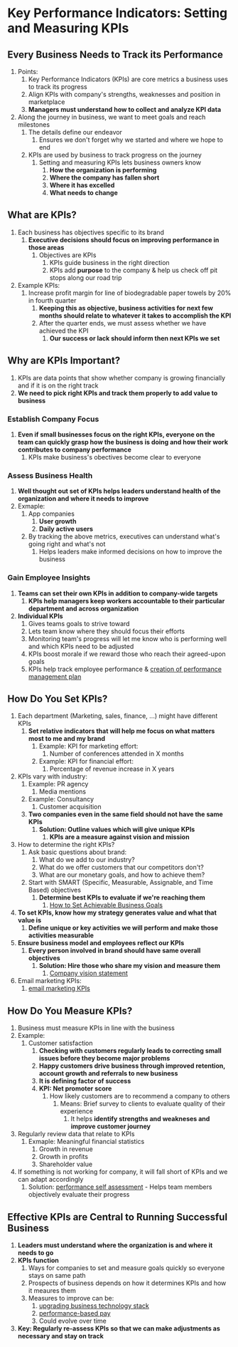# Key Performance Indicators: Setting and Measuring KPIs #
## Every Business Needs to Track its Performance ##
1. Points:
	1. Key Performance Indicators (KPIs) are core metrics a business uses to track its progress
	2. Align KPIs with company's strengths, weaknesses and position in marketplace
	3. **Managers must understand how to collect and analyze KPI data**
2. Along the journey in business, we want to meet goals and reach milestones
	1. The details define our endeavor
		1. Ensures we don't forget why we started and where we hope to end
	2. KPIs are used by business to track progress on the journey
		1. Setting and measuring KPIs lets business owners know
			1. **How the organization is performing**
			2. **Where the company has fallen short**
			3. **Where it has excelled**
			4. **What needs to change**

## What are KPIs? ##
1. Each business has objectives specific to its brand
	1. **Executive decisions should focus on improving performance in those areas**
		1. Objectives are KPIs
			1. KPIs guide business in the right direction
			2. KPIs add **purpose** to the company & help us check off pit stops along our road trip
2. Example KPIs:
	1. Increase profit margin for line of biodegradable paper towels by 20% in fourth quarter
		1. **Keeping this as objective, business activities for next few months should relate to whatever it takes to accomplish the KPI**
		2. After the quarter ends, we must assess whether we have achieved the KPI
			1. **Our success or lack should inform then next KPIs we set**

## Why are KPIs Important? ##
1. KPIs are data points that show whether company is growing financially and if it is on the right track
2. **We need to pick right KPIs and track them properly to add value to business**

### Establish Company Focus ###
1. **Even if small businesses focus on the right KPIs, everyone on the team can quickly grasp how the business is doing and how their work contributes to company performance**
	1. KPIs make business's obectives become clear to everyone

### Assess Business Health ###
1. **Well thought out set of KPIs helps leaders understand health of the organization and where it needs to improve**
2. Exmaple:
	1. App companies
		1. **User growth**
		2. **Daily active users**
	2. By tracking the above metrics, executives can understand what's going right and what's not
		1. Helps leaders make informed decisions on how to improve the business

### Gain Employee Insights ###
1. **Teams can set their own KPIs in addition to company-wide targets**
	1. **KPIs help managers keep workers accountable to their particular department and across organization**
2. **Individual KPIs**
	1. Gives teams goals to strive toward
	2. Lets team know where they should focus their efforts
	3. Monitoring team's progress will let me know who is performing well and which KPIs need to be adjusted
	4. KPIs boost morale if we reward those who reach their agreed-upon goals
	5. KPIs help track employee performance & [creation of performance management plan](https://www.businessnewsdaily.com/4748-performance-management.html)

## How Do You Set KPIs? ##
1. Each department (Marketing, sales, finance, ...) might have different KPIs
	1. **Set relative indicators that will help me focus on what matters most to me and my brand**
		1. Example: KPI for marketing effort:
			1. Number of conferences attended in X months
		2. Example: KPI for financial effort:
			1. Percentage of revenue increase in X years
2. KPIs vary with industry:
	1. Example: PR agency
		1. Media mentions
	2. Example: Consultancy
		1. Customer acquisition
	3. **Two companies even in the same field should not have the same KPIs**
		1. **Solution: Outline values which will give unique KPIs**
			1. **KPIs are a measure against vision and mission**
3. How to determine the right KPIs?
	1. Ask basic questions about brand:
		1. What do we add to our industry?
		2. What do we offer customers that our competitors don't?
		3. What are our monetary goals, and how to achieve them?
	2. Start with SMART (Specific, Measurable, Assignable, and Time Based) objectives
		1. **Determine best KPIs to evaluate if we're reaching them**
			1. [How to Set Achievable Business Goals](https://www.businessnewsdaily.com/11225-set-achievable-business-goals.html)
4. **To set KPIs, know how my strategy generates value and what that value is**
	1. **Define unique or key activities we will perform and make those activities measurable**
5. **Ensure business model and employees reflect our KPIs**
	1. **Every person involved in brand should have same overall objectives**
		1. **Solution: Hire those who share my vision and measure them**
			1. [Company vision statement](https://www.businessnewsdaily.com/3882-vision-statement.html)
6. Email marketing KPIs:
	1. [email marketing KPIs](https://www.businessnewsdaily.com/16288-email-marketing-metrics.html)

## How Do You Measure KPIs? ##
1. Business must measure KPIs in line with the business
2. Example:
	1. Customer satisfaction
		1. **Checking with customers regularly leads to correcting small issues before they become major problems**
		2. **Happy customers drive business through improved retention, account growth and referrals to new business**
		3. **It is defining factor of success**
		4. **KPI: Net promoter score**
			1. How likely customers are to recommend a company to others
				1. Means: Brief survey to clients to evaluate quality of their experience
					1. It helps **identify strengths and weakneses and improve customer journey**
3. Regularly review data that relate to KPIs
	1. Exmaple: Meaningful financial statistics
		1. Growth in revenue
		2. Growth in profits
		3. Shareholder value
4. If something is not working for company, it will fall short of KPIs and we can adapt accordingly
	1. Solution: [performance self assessment](https://www.businessnewsdaily.com/5379-writing-self-assessment.html) - Helps team members objectively evaluate their progress

## Effective KPIs are Central to Running Successful Business ##
1. **Leaders must understand where the organization is and where it needs to go**
2. **KPIs function**
	1. Ways for companies to set and measure goals quickly so everyone stays on same path
	2. Prospects of business depends on how it determines KPIs and how it meaures them
	3. Measures to improve can be:
		1. [upgrading business technology stack](https://www.businessnewsdaily.com/10167-upgrade-technology-for-productivity.html)
		2. [performance-based pay](https://www.businessnewsdaily.com/9712-performance-based-pay.html)
		3. Could evolve over time
3. **Key: Regularly re-assess KPIs so that we can make adjustments as necessary and stay on track**
